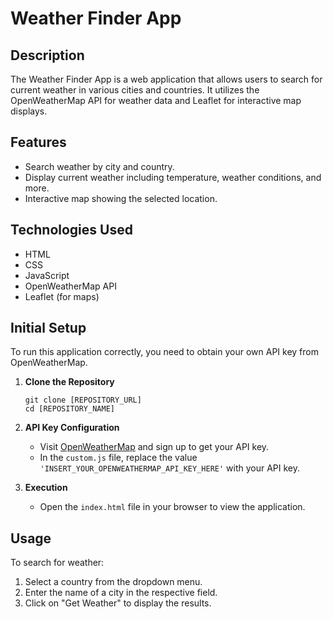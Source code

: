 
# Weather Finder App

## Description
The Weather Finder App is a web application that allows users to search for current weather in various cities and countries. It utilizes the OpenWeatherMap API for weather data and Leaflet for interactive map displays.

## Features
- Search weather by city and country.
- Display current weather including temperature, weather conditions, and more.
- Interactive map showing the selected location.

## Technologies Used
- HTML
- CSS
- JavaScript
- OpenWeatherMap API
- Leaflet (for maps)

## Initial Setup
To run this application correctly, you need to obtain your own API key from OpenWeatherMap.

1. **Clone the Repository**
   ```
   git clone [REPOSITORY_URL]
   cd [REPOSITORY_NAME]
   ```

2. **API Key Configuration**
   - Visit [OpenWeatherMap](https://openweathermap.org/) and sign up to get your API key.
   - In the `custom.js` file, replace the value `'INSERT_YOUR_OPENWEATHERMAP_API_KEY_HERE'` with your API key.


3. **Execution**
   - Open the `index.html` file in your browser to view the application.

## Usage
To search for weather:
1. Select a country from the dropdown menu.
2. Enter the name of a city in the respective field.
3. Click on "Get Weather" to display the results.


